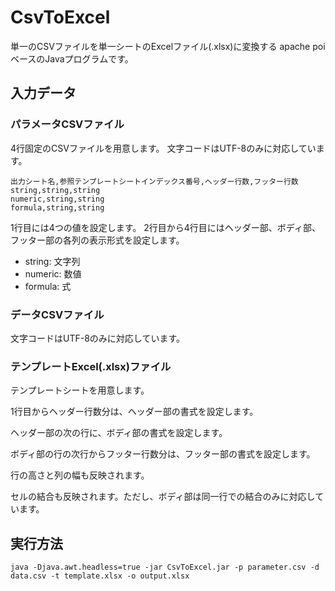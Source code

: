 # CsvToExcel

単一のCSVファイルを単一シートのExcelファイル(.xlsx)に変換する
apache poiベースのJavaプログラムです。

## 入力データ

### パラメータCSVファイル

4行固定のCSVファイルを用意します。
文字コードはUTF-8のみに対応しています。

```csv
出力シート名,参照テンプレートシートインデックス番号,ヘッダー行数,フッター行数
string,string,string
numeric,string,string
formula,string,string
```

1行目には4つの値を設定します。
2行目から4行目にはヘッダー部、ボディ部、フッター部の各列の表示形式を設定します。

* string: 文字列
* numeric: 数値
* formula: 式

### データCSVファイル

文字コードはUTF-8のみに対応しています。

### テンプレートExcel(.xlsx)ファイル

テンプレートシートを用意します。

1行目からヘッダー行数分は、ヘッダー部の書式を設定します。

ヘッダー部の次の行に、ボディ部の書式を設定します。

ボディ部の行の次行からフッター行数分は、フッター部の書式を設定します。

行の高さと列の幅も反映されます。

セルの結合も反映されます。ただし、ボディ部は同一行での結合のみに対応しています。

## 実行方法

```
java -Djava.awt.headless=true -jar CsvToExcel.jar -p parameter.csv -d data.csv -t template.xlsx -o output.xlsx
```

